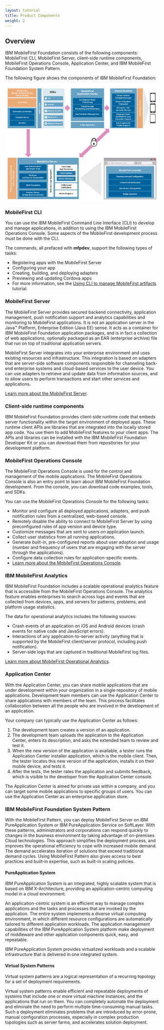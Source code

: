 ```yaml
---
layout: tutorial
title: Product Components
weight: 2
---
```

## Overview
IBM MobileFirst Foundation consists of the following components: MobileFirst CLI, MobileFirst Server, client-side runtime components, MobileFirst Operations Console, Application Center, and IBM MobileFirst Foundation System Pattern.

The following figure shows the components of IBM MobileFirst Foundation:

![Architecture of the MobileFirst Foundation solution](architecture.jpg)

### MobileFirst CLI
You can use the IBM MobileFirst Command Line Interface (CLI) to develop and manage applications, in addition to using the IBM MobileFirst Operations Console. Some aspects of the MobileFirst development process must be done with the CLI.

The commands, all prefaced with **mfpdev**, support the following types of tasks:

* Registering apps with the MobileFirst Server
* Configuring your app
* Creating, building, and deploying adapters
* Previewing and updating Cordova apps
* For more information, see the [Using CLI to manage MobileFirst artifacts](../../application-development/using-mobilefirst-cli-to-manage-mobilefirst-artifacts/) tutorial.

### MobileFirst Server
The MobileFirst Server provides secured backend connectivity, application management, push notification support and analytics capabilities and monitoring to MobileFirst applications. It is not an application server in the Java™ Platform, Enterprise Edition (Java EE) sense. It acts as a container for IBM MobileFirst Foundation application packages, and is in fact a collection of web applications, optionally packaged as an EAR (enterprise archive) file that run on top of traditional application servers.

MobileFirst Server integrates into your enterprise environment and uses existing resources and infrastructure. This integration is based on adapters that are server-side software components responsible for channeling back-end enterprise systems and cloud-based services to the user device. You can use adapters to retrieve and update data from information sources, and to allow users to perform transactions and start other services and applications.

[Learn more about the MobileFirst Server](server).

### Client-side runtime components
IBM MobileFirst Foundation provides client-side runtime code that embeds server functionality within the target environment of deployed apps. These runtime client APIs are libraries that are integrated into the locally stored app code. You use them to add MobileFirst features to your client apps. The APIs and libraries can be installed with the IBM MobileFirst Foundation Developer Kit or you can download them from repositories for your development platform.

### MobileFirst Operations Console
The MobileFirst Operations Console is used for the control and management of the mobile applications. The MobileFirst Operations Console is also an entry point to learn about IBM MobileFirst Foundation development. From the console, you can download code examples, tools, and SDKs.

You can use the MobileFirst Operations Console for the following tasks:

* Monitor and configure all deployed applications, adapters, and push notification rules from a centralized, web-based console.
* Remotely disable the ability to connect to MobileFirst Server by using preconfigured rules of app version and device type.
* Customize messages that are sent to users on application launch.
* Collect user statistics from all running applications.
* Generate built-in, pre-configured reports about user adoption and usage (number and frequency of users that are engaging with the server through the applications).
* Configure data collection rules for application-specific events.
* [Learn more about the MobileFirst Operations Console](console).

### IBM MobileFirst Analytics
IBM MobileFirst Foundation includes a scalable operational analytics feature that is accessible from the MobileFirst Operations Console. The analytics feature enables enterprises to search across logs and events that are collected from devices, apps, and servers for patterns, problems, and platform usage statistics.

The data for operational analytics includes the following sources:

* Crash events of an application on iOS and Android devices (crash events for native code and JavaScript errors).
* Interactions of any application-to-server activity (anything that is supported by the MobileFirst client/server protocol, including push notification).
* Server-side logs that are captured in traditional MobileFirst log files.

[Learn more about MobileFirst Operational Analytics](../../analytics).

### Application Center
With the Application Center, you can share mobile applications that are under development within your organization in a single repository of mobile applications. Development team members can use the Application Center to share applications with members of the team. This process facilitates collaboration between all the people who are involved in the development of an application.

Your company can typically use the Application Center as follows:

1. The development team creates a version of an application.
2. The development team uploads the application to the Application Center, enters its description, and asks the extended team to review and test it.
3. When the new version of the application is available, a tester runs the Application Center installer application, which is the mobile client. Then, the tester locates this new version of the application, installs it on their mobile device, and tests it.
4. After the tests, the tester rates the application and submits feedback, which is visible to the developer from the Application Center console.

The Application Center is aimed for private use within a company, and you can target some mobile applications to specific groups of users. You can use the Application Center as an enterprise application store.

### IBM MobileFirst Foundation System Pattern
With the MobileFirst Pattern, you can deploy MobileFirst Server on IBM PureApplication System or IBM PureApplication Service on SoftLayer. With these patterns, administrators and corporations can respond quickly to changes in the business environment by taking advantage of on-premises Cloud technologies. This approach simplifies the deployment process, and improves the operational efficiency to cope with increased mobile demand. The demand accelerates iteration of solutions that exceed traditional demand cycles. Using MobileFirst Pattern also gives access to best practices and built-in expertise, such as built-in scaling policies.

#### PureApplication System
IBM PureApplication System is an integrated, highly scalable system that is based on IBM X-Architecture, providing an application-centric computing model in a cloud environment.

An application-centric system is an efficient way to manage complex applications and the tasks and processes that are invoked by the application. The entire system implements a diverse virtual computing environment, in which different resource configurations are automatically tailored to different application workloads. The application management capabilities of the IBM PureApplication System platform make deployment of middleware and other application components quick, easy, and repeatable.

IBM PureApplication System provides virtualized workloads and a scalable infrastructure that is delivered in one integrated system.

#### Virtual System Patterns
Virtual system patterns are a logical representation of a recurring topology for a set of deployment requirements.

Virtual system patterns enable efficient and repeatable deployments of systems that include one or more virtual machine instances, and the applications that run on them. You can completely automate the deployment and eliminate the need to perform multiple time-consuming manual tasks. Such a deployment eliminates problems that are introduced by error-prone, manual configuration processes, especially in complex production topologies such as server farms, and accelerates solution deployment.